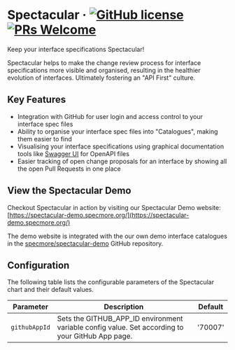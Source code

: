 # Spectacular &middot; [![GitHub license](https://img.shields.io/badge/license-MIT-blue.svg)](https://github.com/specmore/spectacular/blob/master/LICENSE) [![PRs Welcome](https://img.shields.io/badge/PRs-welcome-brightgreen.svg)](https://github.com/specmore/spectacular/blob/master/CONTRIBUTING.md#your-first-pull-request)
Keep your interface specifications Spectacular!

Spectacular helps to make the change review process for interface specifications more visible and organised, resulting in the healthier evolution of interfaces. Ultimately fostering an "API First" culture.

## Key Features
* Integration with GitHub for user login and access control to your interface spec files
* Ability to organise your interface spec files into "Catalogues", making them easier to find
* Visualising your interface specifications using graphical documentation tools like [Swagger UI](https://github.com/swagger-api/swagger-ui) for OpenAPI files
* Easier tracking of open change proposals for an interface by showing all the open Pull Requests in one place

## View the Spectacular Demo
Checkout Spectacular in action by visiting our Spectacular Demo website: [https://spectacular-demo.specmore.org/](https://spectacular-demo.specmore.org/)

The demo website is integrated with the our own demo interface catalogues in the [specmore/spectacular-demo](https://github.com/specmore/spectacular-demo) GitHub repository.

## Configuration
The following table lists the configurable parameters of the Spectacular chart and their default values.

Parameter | Description | Default
--- | --- | ---
`githubAppId` | Sets the GITHUB_APP_ID environment variable config value. Set according to your GitHub App page. | '70007'
